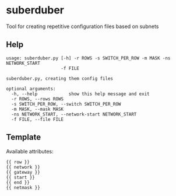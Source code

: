 # suberduber
Tool for creating repetitive configuration files based on subnets


## Help

    usage: suberduber.py [-h] -r ROWS -s SWITCH_PER_ROW -m MASK -ns NETWORK_START
                         -f FILE
    
    suberduber.py, creating them config files
    
    optional arguments:
      -h, --help            show this help message and exit
      -r ROWS, --rows ROWS
      -s SWITCH_PER_ROW, --switch SWITCH_PER_ROW
      -m MASK, --mask MASK
      -ns NETWORK_START, --network-start NETWORK_START
      -f FILE, --file FILE

## Template

Available attributes:

    {{ row }}
    {{ network }}
    {{ gateway }}
    {{ start }}
    {{ end }}
    {{ netmask }}

